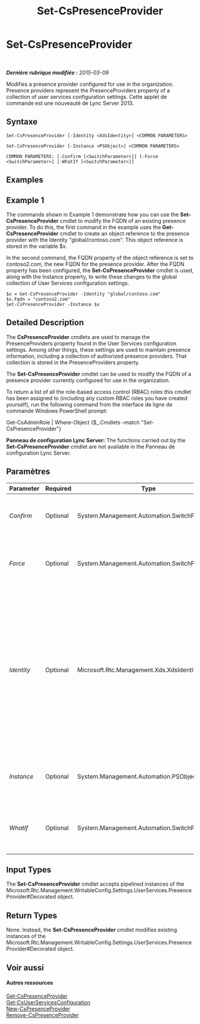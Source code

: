 ﻿---
title: Set-CsPresenceProvider
TOCTitle: Set-CsPresenceProvider
ms:assetid: 3f2e30d1-edb5-4839-a24f-11b77b699a1d
ms:mtpsurl: https://technet.microsoft.com/fr-fr/library/JJ204833(v=OCS.15)
ms:contentKeyID: 49296993
ms.date: 05/20/2016
mtps_version: v=OCS.15
ms.translationtype: HT
---

# Set-CsPresenceProvider

 

_**Dernière rubrique modifiée :** 2015-03-09_

Modifies a presence provider configured for use in the organization. Presence providers represent the PresenceProviders property of a collection of user services configuration settings. Cette applet de commande est une nouveauté de Lync Server 2013.

## Syntaxe

    Set-CsPresenceProvider [-Identity <XdsIdentity>] <COMMON PARAMETERS>

    Set-CsPresenceProvider [-Instance <PSObject>] <COMMON PARAMETERS>

    COMMON PARAMETERS: [-Confirm [<SwitchParameter>]] [-Force <SwitchParameter>] [-WhatIf [<SwitchParameter>]]

## Examples

## Example 1

The commands shown in Example 1 demonstrate how you can use the **Set-CsPresenceProvider** cmdlet to modify the FQDN of an existing presence provider. To do this, the first command in the example uses the **Get-CsPresenceProvider** cmdlet to create an object reference to the presence provider with the Identity "global/contoso.com". This object reference is stored in the variable $x.

In the second command, the FQDN property of the object reference is set to contoso2.com, the new FQDN for the presence provider. After the FQDN property has been configured, the **Set-CsPresenceProvider** cmdlet is used, along with the Instance property, to write these changes to the global collection of User Services configuration settings.

    $x = Get-CsPresenceProvider -Identity "global/contoso.com" 
    $x.Fqdn = "contoso2.com"
    Set-CsPresenceProvider -Instance $x

## Detailed Description

The **CsPresenceProvider** cmdlets are used to manage the PresenceProviders property found in the User Services configuration settings. Among other things, these settings are used to maintain presence information, including a collection of authorized presence providers. That collection is stored in the PresenceProviders property.

The **Set-CsPresenceProvider** cmdlet can be used to modify the FQDN of a presence provider currently configured for use in the organization.

To return a list of all the role-based access control (RBAC) roles this cmdlet has been assigned to (including any custom RBAC roles you have created yourself), run the following command from the interface de ligne de commande Windows PowerShell prompt:

Get-CsAdminRole | Where-Object {$\_.Cmdlets –match "Set-CsPresenceProvider"}

**Panneau de configuration Lync Server:** The functions carried out by the **Set-CsPresenceProvider** cmdlet are not available in the Panneau de configuration Lync Server.

## Paramètres


<table>
<colgroup>
<col style="width: 25%" />
<col style="width: 25%" />
<col style="width: 25%" />
<col style="width: 25%" />
</colgroup>
<thead>
<tr class="header">
<th>Parameter</th>
<th>Required</th>
<th>Type</th>
<th>Description</th>
</tr>
</thead>
<tbody>
<tr class="odd">
<td><p><em>Confirm</em></p></td>
<td><p>Optional</p></td>
<td><p>System.Management.Automation.SwitchParameter</p></td>
<td><p>Prompts you for confirmation before executing the command.</p></td>
</tr>
<tr class="even">
<td><p><em>Force</em></p></td>
<td><p>Optional</p></td>
<td><p>System.Management.Automation.SwitchParameter</p></td>
<td><p>Suppresses the display of any non-fatal error message that might occur when running the command.</p></td>
</tr>
<tr class="odd">
<td><p><em>Identity</em></p></td>
<td><p>Optional</p></td>
<td><p>Microsoft.Rtc.Management.Xds.XdsIdentity</p></td>
<td><p>Unique identifier for the presence provider to be modified. The Identity of a presence provider is composed of two parts: the scope (Parent) where the rule has been applied (for example, service:UserServer:atl-cs-001.litwareinc.com) and the provider Fqdn. To modify a presence provider at the global scope use syntax similar to this:</p>
<p>-Identity &quot;global/fabrikam.com&quot;</p></td>
</tr>
<tr class="even">
<td><p><em>Instance</em></p></td>
<td><p>Optional</p></td>
<td><p>System.Management.Automation.PSObject</p></td>
<td><p>Allows you to pass a reference to an object to the cmdlet rather than set individual parameter values.</p></td>
</tr>
<tr class="odd">
<td><p><em>WhatIf</em></p></td>
<td><p>Optional</p></td>
<td><p>System.Management.Automation.SwitchParameter</p></td>
<td><p>Describes what would happen if you executed the command without actually executing the command.</p></td>
</tr>
</tbody>
</table>


## Input Types

The **Set-CsPresenceProvider** cmdlet accepts pipelined instances of the Microsoft.Rtc.Management.WritableConfig.Settings.UserServices.PresenceProvider\#Decorated object.

## Return Types

None. Instead, the **Set-CsPresenceProvider** cmdlet modifies existing instances of the Microsoft.Rtc.Management.WritableConfig.Settings.UserServices.PresenceProvider\#Decorated object.

## Voir aussi

#### Autres ressources

[Get-CsPresenceProvider](get-cspresenceprovider.md)  
[Get-CsUserServicesConfiguration](get-csuserservicesconfiguration.md)  
[New-CsPresenceProvider](new-cspresenceprovider.md)  
[Remove-CsPresenceProvider](remove-cspresenceprovider.md)

